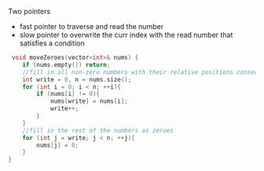 Two pointers
- fast pointer to traverse and read the number
- slow pointer to overwrite the curr index with the read number that satisfies a condition


```cpp
 void moveZeroes(vector<int>& nums) {
    if (nums.empty()) return;
    //fill in all non-zero numbers with their relative positions conserved
    int write = 0, n = nums.size();
    for (int i = 0; i < n; ++i){
        if (nums[i] != 0){
            nums[write] = nums[i];
            write++;
        }
    }
    //fill in the rest of the numbers as zeroes
    for (int j = write; j < n; ++j){
        nums[j] = 0;
    }
}
```

